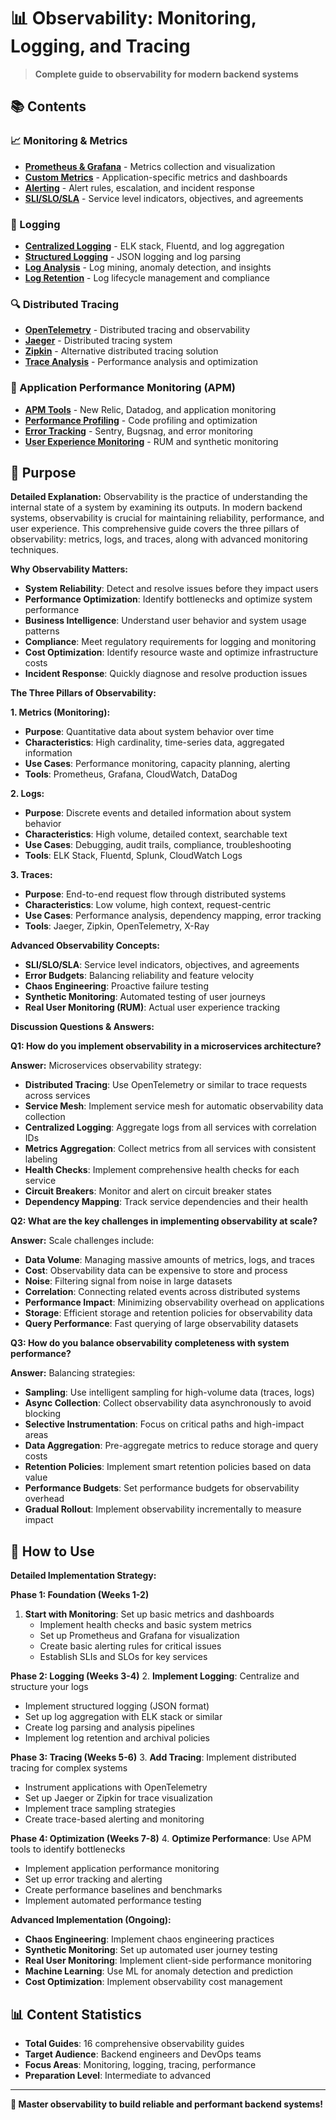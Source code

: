 # 📊 Observability: Monitoring, Logging, and Tracing

> **Complete guide to observability for modern backend systems**

## 📚 **Contents**

### **📈 Monitoring & Metrics**

- [**Prometheus & Grafana**](PrometheusGrafana.md) - Metrics collection and visualization
- [**Custom Metrics**](CustomMetrics.md) - Application-specific metrics and dashboards
- [**Alerting**](Alerting.md) - Alert rules, escalation, and incident response
- [**SLI/SLO/SLA**](SLISLOSLA.md) - Service level indicators, objectives, and agreements

### **📝 Logging**

- [**Centralized Logging**](CentralizedLogging.md) - ELK stack, Fluentd, and log aggregation
- [**Structured Logging**](StructuredLogging.md) - JSON logging and log parsing
- [**Log Analysis**](LogAnalysis.md) - Log mining, anomaly detection, and insights
- [**Log Retention**](LogRetention.md) - Log lifecycle management and compliance

### **🔍 Distributed Tracing**

- [**OpenTelemetry**](OpenTelemetry.md) - Distributed tracing and observability
- [**Jaeger**](Jaeger.md) - Distributed tracing system
- [**Zipkin**](Zipkin.md) - Alternative distributed tracing solution
- [**Trace Analysis**](TraceAnalysis.md) - Performance analysis and optimization

### **🎯 Application Performance Monitoring (APM)**

- [**APM Tools**](APMTools.md) - New Relic, Datadog, and application monitoring
- [**Performance Profiling**](PerformanceProfiling.md) - Code profiling and optimization
- [**Error Tracking**](ErrorTracking.md) - Sentry, Bugsnag, and error monitoring
- [**User Experience Monitoring**](UserExperienceMonitoring.md) - RUM and synthetic monitoring

## 🎯 **Purpose**

**Detailed Explanation:**
Observability is the practice of understanding the internal state of a system by examining its outputs. In modern backend systems, observability is crucial for maintaining reliability, performance, and user experience. This comprehensive guide covers the three pillars of observability: metrics, logs, and traces, along with advanced monitoring techniques.

**Why Observability Matters:**

- **System Reliability**: Detect and resolve issues before they impact users
- **Performance Optimization**: Identify bottlenecks and optimize system performance
- **Business Intelligence**: Understand user behavior and system usage patterns
- **Compliance**: Meet regulatory requirements for logging and monitoring
- **Cost Optimization**: Identify resource waste and optimize infrastructure costs
- **Incident Response**: Quickly diagnose and resolve production issues

**The Three Pillars of Observability:**

**1. Metrics (Monitoring):**

- **Purpose**: Quantitative data about system behavior over time
- **Characteristics**: High cardinality, time-series data, aggregated information
- **Use Cases**: Performance monitoring, capacity planning, alerting
- **Tools**: Prometheus, Grafana, CloudWatch, DataDog

**2. Logs:**

- **Purpose**: Discrete events and detailed information about system behavior
- **Characteristics**: High volume, detailed context, searchable text
- **Use Cases**: Debugging, audit trails, compliance, troubleshooting
- **Tools**: ELK Stack, Fluentd, Splunk, CloudWatch Logs

**3. Traces:**

- **Purpose**: End-to-end request flow through distributed systems
- **Characteristics**: Low volume, high context, request-centric
- **Use Cases**: Performance analysis, dependency mapping, error tracking
- **Tools**: Jaeger, Zipkin, OpenTelemetry, X-Ray

**Advanced Observability Concepts:**

- **SLI/SLO/SLA**: Service level indicators, objectives, and agreements
- **Error Budgets**: Balancing reliability and feature velocity
- **Chaos Engineering**: Proactive failure testing
- **Synthetic Monitoring**: Automated testing of user journeys
- **Real User Monitoring (RUM)**: Actual user experience tracking

**Discussion Questions & Answers:**

**Q1: How do you implement observability in a microservices architecture?**

**Answer:** Microservices observability strategy:

- **Distributed Tracing**: Use OpenTelemetry or similar to trace requests across services
- **Service Mesh**: Implement service mesh for automatic observability data collection
- **Centralized Logging**: Aggregate logs from all services with correlation IDs
- **Metrics Aggregation**: Collect metrics from all services with consistent labeling
- **Health Checks**: Implement comprehensive health checks for each service
- **Circuit Breakers**: Monitor and alert on circuit breaker states
- **Dependency Mapping**: Track service dependencies and their health

**Q2: What are the key challenges in implementing observability at scale?**

**Answer:** Scale challenges include:

- **Data Volume**: Managing massive amounts of metrics, logs, and traces
- **Cost**: Observability data can be expensive to store and process
- **Noise**: Filtering signal from noise in large datasets
- **Correlation**: Connecting related events across distributed systems
- **Performance Impact**: Minimizing observability overhead on applications
- **Storage**: Efficient storage and retention policies for observability data
- **Query Performance**: Fast querying of large observability datasets

**Q3: How do you balance observability completeness with system performance?**

**Answer:** Balancing strategies:

- **Sampling**: Use intelligent sampling for high-volume data (traces, logs)
- **Async Collection**: Collect observability data asynchronously to avoid blocking
- **Selective Instrumentation**: Focus on critical paths and high-impact areas
- **Data Aggregation**: Pre-aggregate metrics to reduce storage and query costs
- **Retention Policies**: Implement smart retention policies based on data value
- **Performance Budgets**: Set performance budgets for observability overhead
- **Gradual Rollout**: Implement observability incrementally to measure impact

## 🚀 **How to Use**

**Detailed Implementation Strategy:**

**Phase 1: Foundation (Weeks 1-2)**

1. **Start with Monitoring**: Set up basic metrics and dashboards
   - Implement health checks and basic system metrics
   - Set up Prometheus and Grafana for visualization
   - Create basic alerting rules for critical issues
   - Establish SLIs and SLOs for key services

**Phase 2: Logging (Weeks 3-4)** 2. **Implement Logging**: Centralize and structure your logs

- Implement structured logging (JSON format)
- Set up log aggregation with ELK stack or similar
- Create log parsing and analysis pipelines
- Implement log retention and archival policies

**Phase 3: Tracing (Weeks 5-6)** 3. **Add Tracing**: Implement distributed tracing for complex systems

- Instrument applications with OpenTelemetry
- Set up Jaeger or Zipkin for trace visualization
- Implement trace sampling strategies
- Create trace-based alerting and monitoring

**Phase 4: Optimization (Weeks 7-8)** 4. **Optimize Performance**: Use APM tools to identify bottlenecks

- Implement application performance monitoring
- Set up error tracking and alerting
- Create performance baselines and benchmarks
- Implement automated performance testing

**Advanced Implementation (Ongoing):**

- **Chaos Engineering**: Implement chaos engineering practices
- **Synthetic Monitoring**: Set up automated user journey testing
- **Real User Monitoring**: Implement client-side performance monitoring
- **Machine Learning**: Use ML for anomaly detection and prediction
- **Cost Optimization**: Implement observability cost management

## 📊 **Content Statistics**

- **Total Guides**: 16 comprehensive observability guides
- **Target Audience**: Backend engineers and DevOps teams
- **Focus Areas**: Monitoring, logging, tracing, performance
- **Preparation Level**: Intermediate to advanced

---

**🎉 Master observability to build reliable and performant backend systems!**

